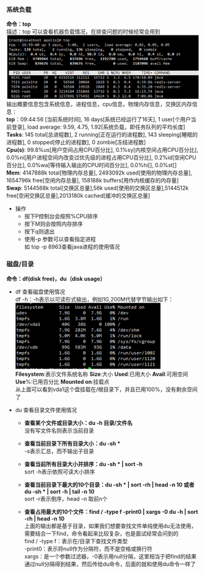 ### 系统负载 
**命令：top**   
描述：top 可以查看机器负载情况，在排查问题的时候经常会用到  
![image](https://github.com/jmilktea/jmilktea/blob/master/linux/images/top.png)  
输出概要信息包含系统信息，进程信息，cpu信息，物理内存信息，交换区内存信息：  
**top**：09:44:56 [当前系统时间], 16 days[系统已经运行了16天], 1 user[个用户当前登录], load average: 9.59, 4.75, 1.92[系统负载，即任务队列的平均长度]  
**Tasks**: 145 total[总进程数], 2 running[正在运行的进程数], 143 sleeping[睡眠的进程数], 0 stopped[停止的进程数], 0 zombie[冻结进程数]    
**Cpu(s)**: 99.8%us[用户空间占用CPU百分比], 0.1%sy[内核空间占用CPU百分比], 0.0%ni[用户进程空间内改变过优先级的进程占用CPU百分比], 0.2%id[空闲CPU百分比], 0.0%wa[等待输入输出的CPU时间百分比], 0.0%hi[], 0.0%st[]    
**Mem**: 4147888k total[物理内存总量], 2493092k used[使用的物理内存总量], 1654796k free[空闲内存总量], 158188k buffers[用作内核缓存的内存量]  
**Swap**: 5144568k total[交换区总量],56k used[使用的交换区总量],5144512k free[空闲交换区总量],2013180k cached[缓冲的交换区总量]
- 操作
  - 按下P控制台会按照%CPU排序
  - 按下M则会按照内存排序
  - 按下q则退出
  - 使用-p 参数可以查看指定进程  
  如 top -p 8963查看java进程的使用情况


### 磁盘/目录
**命令：df(disk free)，du（disk usage）**

- df 查看磁盘使用情况  
df -h：-h表示以可读形式输出，例如1G,200M代替字节输出如下：  
![image](https://github.com/jmilktea/jmilktea/blob/master/linux/images/df.png)  
**Filesystem**:表示文件系统名称  **Size**:大小  **Used**:已用大小  **Avail**:可用空间  **Use**%:已用百分比  **Mounted on**:挂载点  
从上面可以看到vda1这个盘挂载在/根目录下，并且已用100%，没有剩余空间了

- du 查看目录文件使用情况  
  - **查看某个文件或目录大小：du -h 目录/文件名**  
  没有写文件名则表示当前目录    
  
  - **查看当前目录下所有目录大小：du -sh \***   
  -s表示汇总，而不输出子目录    
  
  - **查看当前所有目录大小并排序：du -sh * | sort -h**   
  sort -h表示依照可读大小排序   
  
  - **查看当前目录下最大的10个目录：du -sh * | sort -rh | head -n 10 或者 du -sh * | sort -h | tail -n 10**    
  sort -r表示倒序，head -n 取前n个  
  
  - **查看占用最大的10个文件：find / -type f -print0 | xargs -0 du -h | sort -rh | head -n 10**   
  上面的输出都是基于目录，如果我们想要查找文件单纯使用du无法使用，需要结合一下find，命令看起来比较复杂，也是面试经常会问到的  
  find / -type f：表示在/目录下查找文件类型     
  -print0：表示将null作为分隔符，而不是空格或换行符    
  xargs：是一个参数过滤器，-0表示用null分隔，这里相当于把find的结果通过null分隔得到结果，然后传给du命令，后面的就和使用du命令一样了      
